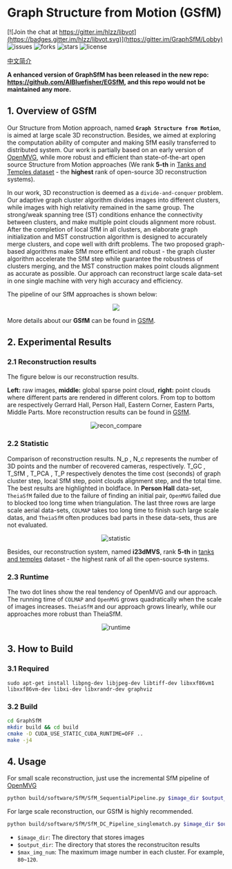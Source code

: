 # Graph Structure from Motion (GSfM)
[![Join the chat at https://gitter.im/hlzz/libvot](https://badges.gitter.im/hlzz/libvot.svg)](https://gitter.im/GraphSfM/Lobby)
![issues](https://img.shields.io/github/issues/AIBluefisher/GraphSfM.svg)
![forks](https://img.shields.io/github/forks/AIBluefisher/GraphSfM.svg)
![stars](https://img.shields.io/github/stars/AIBluefisher/GraphSfM.svg)
![license](https://img.shields.io/github/license/AIBluefisher/GraphSfM.svg)

[中文简介](./docs/README_ch.md)

**A enhanced version of GraphSfM has been released in the new repo: https://github.com/AIBluefisher/EGSfM, and this repo
would not be maintained any more.**

## 1. Overview of GSfM
Our Structure from Motion approach, named **```Graph Structure from Motion```**, is aimed at large scale 3D reconstruction. Besides, we aimed at exploring the computation ability of computer and making SfM easily transferred to distributed system. Our work is partially based on an early version of [OpenMVG](https://github.com/openMVG/openMVG), while more robust and efficient than state-of-the-art open source Structure from Motion approaches (We rank **5-th** in [Tanks and Temples dataset](https://www.tanksandtemples.org/leaderboard/) - the **highest** rank of open-source 3D reconstruction systems).

In our work, 3D reconstruction is deemed as a ```divide-and-conquer``` problem. Our adaptive graph cluster algorithm divides images into different clusters, while images with high relativity remained in the same group. The strong/weak spanning tree (ST) conditions enhance the connectivity between clusters, and make
multiple point clouds alignment more robust. After the completion of local SfM in all clusters, an elaborate graph initialization and MST construction algorithm is designed to accurately merge clusters, and cope well with drift problems. The two proposed graph-based algorithms make SfM more efficient and robust - the graph cluster algorithm accelerate the SfM step while guarantee the robustness of clusters merging, and the MST construction makes point clouds alignment as accurate as possible. Our approach can reconstruct large scale data-set in one single machine with very high accuracy and efficiency.

The pipeline of our SfM approaches is shown below:

<div align=center> 

![](docs/img/pipeline.png)

</div>

More details about our **GSfM** can be found in [GSfM](./docs/GSfM_intro.md).

## 2. Experimental Results

### 2.1 Reconstruction results
The figure below is our reconstruction results. 

**Left:** raw images, **middle:** global sparse point cloud, **right:** point clouds where different parts are rendered in different colors. From top to bottom are respectively Gerrard Hall, Person Hall, Eastern Corner, Eastern Parts, Middle Parts. More reconstruction results can be found in [GSfM](./docs/GSfM_intro.md).

<div align=center> 

![recon_compare](docs/img/recon_compare.png)

</div>

### 2.2 Statistic

Comparison of reconstruction results. N_p , N_c represents the number of 3D points and the number of recovered cameras, respectively. T_GC , T_SfM , T_PCA , T_P respectively denotes the time cost (seconds) of graph cluster step, local SfM step, point clouds alignment step, and the total time. The best results are highlighted in boldface. In **Person Hall** data-set, ```TheiaSfM``` failed due to the failure of finding an initial pair, ```OpenMVG``` failed due to blocked too long time when triangulation. The last three rows are large scale aerial data-sets, ```COLMAP``` takes too long time to finish such large scale datas, and ```TheiaSfM``` often produces bad parts in these data-sets, thus are not evaluated.

<div align=center> 

![statistic](docs/img/table.png)

</div>

Besides, our reconstruction system, named **i23dMVS**, rank **5-th** in [tanks and temples](https://www.tanksandtemples.org/details/125/) dataset - the highest rank of all the open-source systems.

### 2.3 Runtime

The two dot lines show the real tendency of OpenMVG and our approach. The running time of ```COLMAP``` and ```OpenMVG``` grows quadratically when the scale of images increases. ```TheiaSfM``` and our approach grows linearly, while our approaches more robust than TheiaSfM.

<div align=center> 

![runtime](docs/img/results/runtime.png)
</div>

## 3. How to Build

### 3.1 Required
```
sudo apt-get install libpng-dev libjpeg-dev libtiff-dev libxxf86vm1 libxxf86vm-dev libxi-dev libxrandr-dev graphviz
```
### 3.2 Build
```bash
cd GraphSfM
mkdir build && cd build
cmake -D CUDA_USE_STATIC_CUDA_RUNTIME=OFF ..
make -j4
```

## 4. Usage

For small scale reconstruction, just use the incremental SfM pipeline of [OpenMVG](https://github.com/openMVG/openMVG)
```bash
python build/software/SfM/SfM_SequentialPipeline.py $image_dir $output_dir
```

For large scale reconstruction, our GSfM is highly recommended.
```bash
python build/software/SfM/SfM_DC_Pipeline_singlematch.py $image_dir $output_dir $max_img_num
```

- ```$image_dir```:   The directory that stores images
- ```$output_dir```:  The directory that stores the reconstruciton results
- ```$max_img_num```: The maximum image number in each cluster. For example, ```80~120```.

